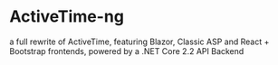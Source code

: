 # ActiveTime-ng
a full rewrite of ActiveTime, featuring Blazor, Classic ASP and React + Bootstrap frontends, powered by a .NET Core 2.2 API Backend
